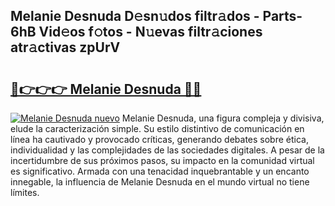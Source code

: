 ## Melanie Desnuda D𝚎sn𝚞dos filtr𝚊dos - Parts-6hB Vid𝚎os f𝚘tos - N𝚞evas filtr𝚊ciones atr𝚊ctivas zpUrV

# <h2><a href="http://mb8fin.tromn.icu/?c=Melanie+Desnuda">🔗👉👉👉 Melanie Desnuda 🔗🔗</a></h2>

[![Melanie Desnuda nuevo](https://i.imgur.com/pEAQMta.gif)](http://mb8fin.tromn.icu/?c=Melanie+Desnuda)
Melanie Desnuda, una figura compleja y divisiva, elude la caracterización simple. Su estilo distintivo de comunicación en línea ha cautivado y provocado críticas, generando debates sobre ética, individualidad y las complejidades de las sociedades digitales. A pesar de la incertidumbre de sus próximos pasos, su impacto en la comunidad virtual es significativo. Armada con una tenacidad inquebrantable y un encanto innegable, la influencia de Melanie Desnuda en el mundo virtual no tiene límites.
